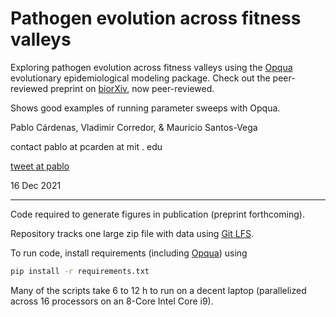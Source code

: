 Pathogen evolution across fitness valleys
=====

Exploring pathogen evolution across fitness valleys using the
[Opqua](https://github.com/pablocarderam/opqua) evolutionary epidemiological
modeling package. Check out the peer-reviewed preprint on
[biorXiv](https://doi.org/10.1101/2021.12.16.473045), now peer-reviewed.

Shows good examples of running parameter sweeps with Opqua.

Pablo Cárdenas, Vladimir Corredor, & Mauricio Santos-Vega

contact pablo at pcarden at mit . edu

[tweet at pablo](https://twitter.com/pcr_guy)

16 Dec 2021

---

Code required to generate figures in publication (preprint forthcoming).

Repository tracks one large zip file with data using [Git LFS](https://git-lfs.github.com).

To run code, install requirements (including [Opqua](https://github.com/pablocarderam/opqua))
using
```bash
pip install -r requirements.txt
```

Many of the scripts take 6 to 12 h to run on a decent laptop (parallelized
across 16 processors on an 8-Core Intel Core i9).
